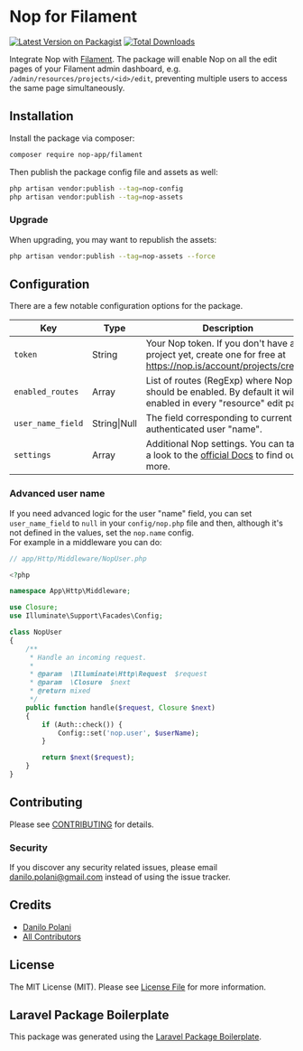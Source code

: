 # Nop for Filament

[![Latest Version on Packagist](https://img.shields.io/packagist/v/nop-app/filament.svg?style=flat-square)](https://packagist.org/packages/nop-app/filament)
[![Total Downloads](https://img.shields.io/packagist/dt/nop-app/filament.svg?style=flat-square)](https://packagist.org/packages/nop-app/filament)

Integrate Nop with [Filament](https://filamentadmin.com). The package will enable Nop on all the edit pages of your Filament admin dashboard, e.g. `/admin/resources/projects/<id>/edit`, preventing multiple users to access the same page simultaneously.

## Installation

Install the package via composer:

```bash
composer require nop-app/filament
```

Then publish the package config file and assets as well:

```bash
php artisan vendor:publish --tag=nop-config
php artisan vendor:publish --tag=nop-assets
```

### Upgrade
When upgrading, you may want to republish the assets:

```bash
php artisan vendor:publish --tag=nop-assets --force
```

## Configuration

There are a few notable configuration options for the package.

Key | Type | Description
------------ | ------------- | -------------
`token` | String | Your Nop token. If you don't have a project yet, create one for free at https://nop.is/account/projects/create.
`enabled_routes` | Array | List of routes (RegExp) where Nop should be enabled. By default it will be enabled in every "resource" edit page.
`user_name_field` | String\|Null | The field corresponding to current authenticated user "name".
`settings` | Array | Additional Nop settings. You can take a look to the [official Docs](https://docs.nop.is/usage/settings.html) to find out more.

### Advanced user name

If you need advanced logic for the user "name" field, you can set `user_name_field` to `null` in your `config/nop.php` file and then, although it's not defined in the values, set the `nop.name` config.  
For example in a middleware you can do:

```php
// app/Http/Middleware/NopUser.php

<?php

namespace App\Http\Middleware;

use Closure;
use Illuminate\Support\Facades\Config;

class NopUser
{
    /**
     * Handle an incoming request.
     *
     * @param  \Illuminate\Http\Request  $request
     * @param  \Closure  $next
     * @return mixed
     */
    public function handle($request, Closure $next)
    {
        if (Auth::check()) {
            Config::set('nop.user', $userName);
        }

        return $next($request);
    }
}
```

## Contributing

Please see [CONTRIBUTING](CONTRIBUTING.md) for details.

### Security

If you discover any security related issues, please email danilo.polani@gmail.com instead of using the issue tracker.

## Credits

- [Danilo Polani](https://github.com/danilopolani)
- [All Contributors](../../contributors)

## License

The MIT License (MIT). Please see [License File](LICENSE.md) for more information.

## Laravel Package Boilerplate

This package was generated using the [Laravel Package Boilerplate](https://laravelpackageboilerplate.com).
